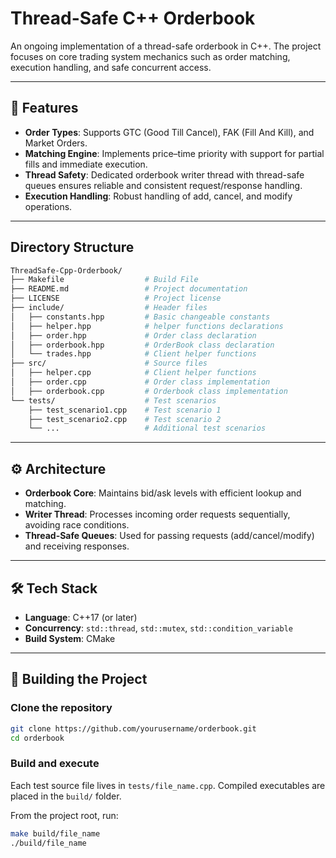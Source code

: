 # Thread-Safe C++ Orderbook

An ongoing implementation of a thread-safe orderbook in C++. The project focuses on core trading system mechanics such as order matching, execution handling, and safe concurrent access.

---

## 🚀 Features
- **Order Types**: Supports GTC (Good Till Cancel), FAK (Fill And Kill), and Market Orders.
- **Matching Engine**: Implements price–time priority with support for partial fills and immediate execution.
- **Thread Safety**: Dedicated orderbook writer thread with thread-safe queues ensures reliable and consistent request/response handling.
- **Execution Handling**: Robust handling of add, cancel, and modify operations.

---
## Directory Structure
```bash
ThreadSafe-Cpp-Orderbook/
├── Makefile                  # Build File
├── README.md                 # Project documentation
├── LICENSE                   # Project license
├── include/                  # Header files
│   ├── constants.hpp         # Basic changeable constants
│   ├── helper.hpp            # helper functions declarations 
│   ├── order.hpp             # Order class declaration
│   ├── orderbook.hpp         # OrderBook class declaration 
│   └── trades.hpp            # Client helper functions
├── src/                      # Source files
│   ├── helper.cpp            # Client helper functions
│   ├── order.cpp             # Order class implementation
│   ├── orderbook.cpp         # Orderbook class implementation
└── tests/                    # Test scenarios
    ├── test_scenario1.cpp    # Test scenario 1
    ├── test_scenario2.cpp    # Test scenario 2
    └── ...                   # Additional test scenarios
```

---
## ⚙️ Architecture
- **Orderbook Core**: Maintains bid/ask levels with efficient lookup and matching.
- **Writer Thread**: Processes incoming order requests sequentially, avoiding race conditions.
- **Thread-Safe Queues**: Used for passing requests (add/cancel/modify) and receiving responses.

---

## 🛠️ Tech Stack
- **Language**: C++17 (or later)
- **Concurrency**: `std::thread`, `std::mutex`, `std::condition_variable`
- **Build System**: CMake

---

## 🔧 Building the Project


### Clone the repository
```bash
git clone https://github.com/yourusername/orderbook.git
cd orderbook
```

### Build and execute

Each test source file lives in `tests/file_name.cpp`. Compiled executables are placed in the `build/` folder.

From the project root, run:
```bash
make build/file_name
./build/file_name
```
